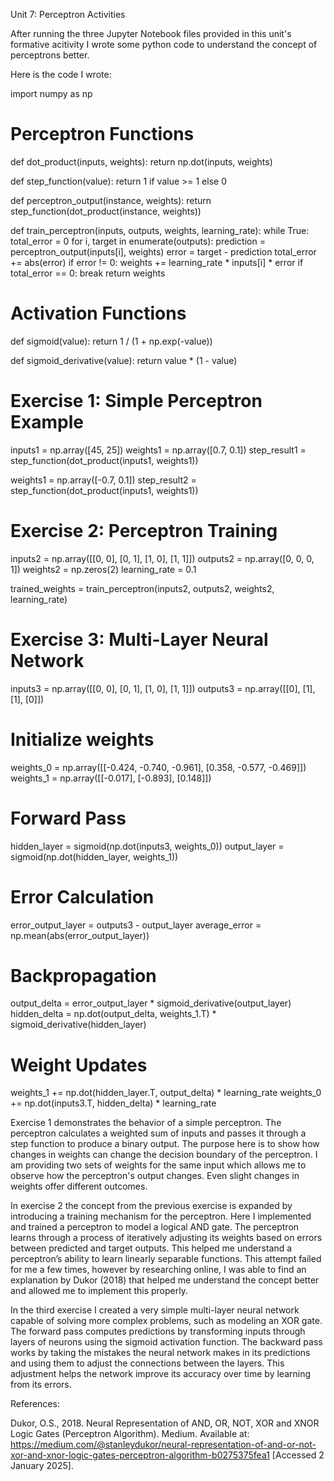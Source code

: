 Unit 7: Perceptron Activities

After running the three Jupyter Notebook files provided in this unit's formative acitivity I wrote some python code to understand the concept of perceptrons better.

Here is the code I wrote:

import numpy as np

# Perceptron Functions
def dot_product(inputs, weights):
    return np.dot(inputs, weights)

def step_function(value):
    return 1 if value >= 1 else 0

def perceptron_output(instance, weights):
    return step_function(dot_product(instance, weights))

def train_perceptron(inputs, outputs, weights, learning_rate):
    while True:
        total_error = 0
        for i, target in enumerate(outputs):
            prediction = perceptron_output(inputs[i], weights)
            error = target - prediction
            total_error += abs(error)
            if error != 0:
                weights += learning_rate * inputs[i] * error
        if total_error == 0:
            break
    return weights

# Activation Functions
def sigmoid(value):
    return 1 / (1 + np.exp(-value))

def sigmoid_derivative(value):
    return value * (1 - value)

# Exercise 1: Simple Perceptron Example
inputs1 = np.array([45, 25])
weights1 = np.array([0.7, 0.1])
step_result1 = step_function(dot_product(inputs1, weights1))

weights1 = np.array([-0.7, 0.1])
step_result2 = step_function(dot_product(inputs1, weights1))

# Exercise 2: Perceptron Training
inputs2 = np.array([[0, 0], [0, 1], [1, 0], [1, 1]])
outputs2 = np.array([0, 0, 0, 1])
weights2 = np.zeros(2)
learning_rate = 0.1

trained_weights = train_perceptron(inputs2, outputs2, weights2, learning_rate)

# Exercise 3: Multi-Layer Neural Network
inputs3 = np.array([[0, 0], [0, 1], [1, 0], [1, 1]])
outputs3 = np.array([[0], [1], [1], [0]])

# Initialize weights
weights_0 = np.array([[-0.424, -0.740, -0.961], [0.358, -0.577, -0.469]])
weights_1 = np.array([[-0.017], [-0.893], [0.148]])

# Forward Pass
hidden_layer = sigmoid(np.dot(inputs3, weights_0))
output_layer = sigmoid(np.dot(hidden_layer, weights_1))

# Error Calculation
error_output_layer = outputs3 - output_layer
average_error = np.mean(abs(error_output_layer))

# Backpropagation
output_delta = error_output_layer * sigmoid_derivative(output_layer)
hidden_delta = np.dot(output_delta, weights_1.T) * sigmoid_derivative(hidden_layer)

# Weight Updates
weights_1 += np.dot(hidden_layer.T, output_delta) * learning_rate
weights_0 += np.dot(inputs3.T, hidden_delta) * learning_rate


Exercise 1 demonstrates the behavior of a simple perceptron. The perceptron calculates a weighted sum of inputs and passes it through a step function to produce a binary output. The purpose here is to show how changes in weights can change the decision boundary of the perceptron. I am providing two sets of weights for the same input which allows me to observe how the perceptron's output changes. Even slight changes in weights offer different outcomes.

In exercise 2 the concept from the previous exercise is expanded by introducing a training mechanism for the perceptron. Here I implemented and trained a perceptron to model a logical AND gate. The perceptron learns through a process of iteratively adjusting its weights based on errors between predicted and target outputs. This helped me understand a perceptron’s ability to learn linearly separable functions. This attempt failed for me a few times, however by researching online, I was able to find an explanation by Dukor (2018) that helped me understand the concept better and allowed me to implement this properly.


In the third exercise I created a very simple multi-layer neural network capable of solving more complex problems, such as modeling an XOR gate. The forward pass computes predictions by transforming inputs through layers of neurons using the sigmoid activation function. The backward pass works by taking the mistakes the neural network makes in its predictions and using them to adjust the connections between the layers. This adjustment helps the network improve its accuracy over time by learning from its errors.

References:

Dukor, O.S., 2018. Neural Representation of AND, OR, NOT, XOR and XNOR Logic Gates (Perceptron Algorithm). Medium. Available at: https://medium.com/@stanleydukor/neural-representation-of-and-or-not-xor-and-xnor-logic-gates-perceptron-algorithm-b0275375fea1 [Accessed 2 January 2025].